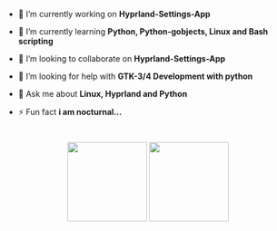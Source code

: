 - 🔭 I’m currently working on **Hyprland-Settings-App**

- 🌱 I’m currently learning **Python, Python-gobjects, Linux and Bash scripting**

- 👯 I’m looking to collaborate on **Hyprland-Settings-App**

- 🤝 I’m looking for help with **GTK-3/4 Development with python**

- 💬 Ask me about **Linux, Hyprland and Python**

- ⚡ Fun fact **i am nocturnal...**
  
#

<p align="center">
  <img src="https://github-readme-stats.vercel.app/api?username=Saifullah-Balghari&hide=contribs&hide_title=true&hide_rank=false&rank_icon=github&show_icons=true&theme=catppuccin_mocha&border_radius=15&hide_border=true" height="140"/>
  <img src="https://streak-stats.demolab.com?user=Saifullah-Balghari&theme=catppuccin-mocha&border_radius=15&date_format=j%20M%5B%20Y%5D&card_width=500&hide_border=true" height="140" />
</p> 
